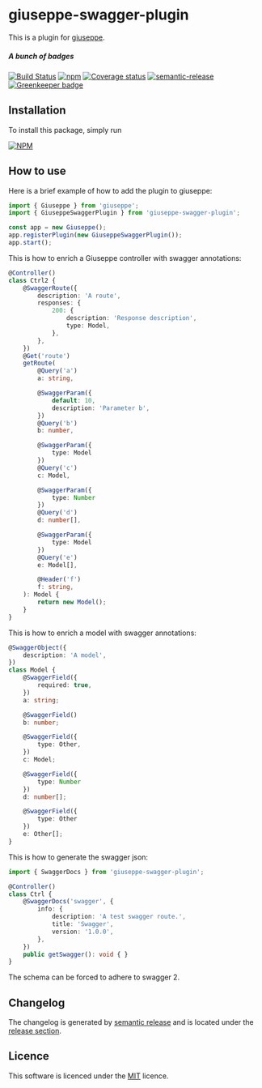 # giuseppe-swagger-plugin

This is a plugin for [giuseppe](http://giuseppe.smartive.ch).

##### A bunch of badges

[![Build Status](https://travis-ci.org/smartive/giuseppe-swagger-plugin.svg)](https://travis-ci.org/smartive/giuseppe-swagger-plugin)
[![npm](https://img.shields.io/npm/v/@smartive/giuseppe-swagger-plugin.svg?maxAge=3600)](https://www.npmjs.com/package/@smartive/giuseppe-swagger-plugin)
[![Coverage status](https://img.shields.io/coveralls/smartive/giuseppe-swagger-plugin.svg?maxAge=3600)](https://coveralls.io/github/smartive/giuseppe-swagger-plugin)
[![semantic-release](https://img.shields.io/badge/%20%20%F0%9F%93%A6%F0%9F%9A%80-semantic--release-e10079.svg)](https://github.com/semantic-release/semantic-release)
[![Greenkeeper badge](https://badges.greenkeeper.io/smartive/giuseppe-swagger-plugin.svg)](https://greenkeeper.io/)

## Installation

To install this package, simply run

[![NPM](https://nodei.co/npm/@smartive/giuseppe-swagger-plugin.png?downloads=true&stars=true)](https://nodei.co/npm/@smartive/giuseppe-swagger-plugin/)

## How to use

Here is a brief example of how to add the plugin to giuseppe:

```typescript
import { Giuseppe } from 'giuseppe';
import { GiuseppeSwaggerPlugin } from 'giuseppe-swagger-plugin';

const app = new Giuseppe();
app.registerPlugin(new GiuseppeSwaggerPlugin());
app.start();
```

This is how to enrich a Giuseppe controller with swagger annotations:

```typescript
@Controller()
class Ctrl2 {
    @SwaggerRoute({
        description: 'A route',
        responses: {
            200: {
                description: 'Response description',
                type: Model,
            },
        },
    })
    @Get('route')
    getRoute(
        @Query('a')
        a: string,

        @SwaggerParam({
            default: 10,
            description: 'Parameter b',
        })
        @Query('b')
        b: number,

        @SwaggerParam({
            type: Model
        })
        @Query('c')
        c: Model,

        @SwaggerParam({
            type: Number
        })
        @Query('d')
        d: number[],

        @SwaggerParam({
            type: Model
        })
        @Query('e')
        e: Model[],

        @Header('f')
        f: string,
    ): Model {
        return new Model();
    }
}
```

This is how to enrich a model with swagger annotations:

```typescript
@SwaggerObject({
    description: 'A model',
})
class Model {
    @SwaggerField({
        required: true,
    })
    a: string;

    @SwaggerField()
    b: number;

    @SwaggerField({
        type: Other,
    })
    c: Model;

    @SwaggerField({
        type: Number
    })
    d: number[];

    @SwaggerField({
        type: Other
    })
    e: Other[];
}
```

This is how to generate the swagger json:

```typescript
import { SwaggerDocs } from 'giuseppe-swagger-plugin';

@Controller()
class Ctrl {
    @SwaggerDocs('swagger', {
        info: {
            description: 'A test swagger route.',
            title: 'Swagger',
            version: '1.0.0',
        },
    })
    public getSwagger(): void { }
}
```

The schema can be forced to adhere to swagger 2.

## Changelog

The changelog is generated by [semantic release](https://github.com/semantic-release/semantic-release) and is located under the 
[release section](https://github.com/smartive/giuseppe-swagger-plugin/releases).

## Licence

This software is licenced under the [MIT](LICENSE) licence.
